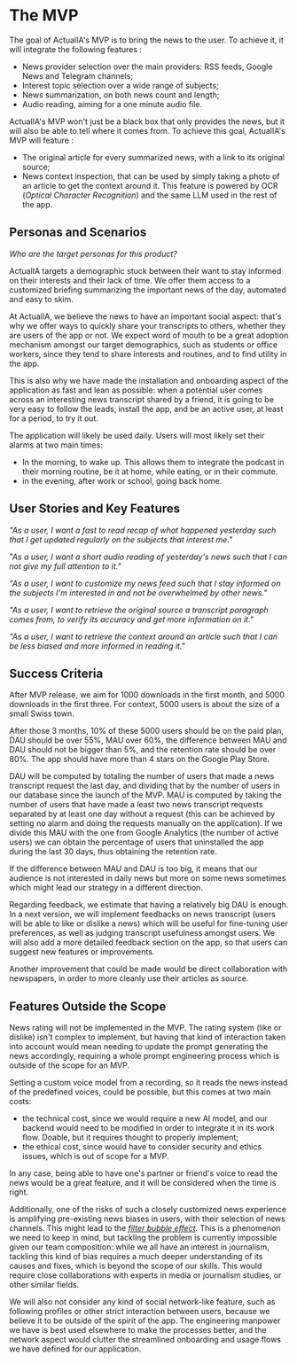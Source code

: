 # The MVP

The goal of ActualIA's MVP is to bring the news to the user. To achieve it, it will integrate the following features :

- News provider selection over the main providers: RSS feeds, Google News and Telegram channels;
- Interest topic selection over a wide range of subjects;
- News summarization, on both news count and length;
- Audio reading, aiming for a one minute audio file.

ActualIA's MVP won't just be a black box that only provides the news, but it will also be able to tell where it comes from. To achieve this goal, ActualIA's MVP will feature :

- The original article for every summarized news, with a link to its original source;
- News context inspection, that can be used by simply taking a photo of an article to get the context around it. This feature is powered by OCR (*Optical Character Recognition*) and the same LLM used in the rest of the app. 

## Personas and Scenarios

*Who are the target personas for this product?*

ActualIA targets a demographic stuck between their want to stay informed on their interests and their lack of time. We offer them access to a customized briefing summarizing the important news of the day, automated and easy to skim. 

At ActualIA, we believe the news to have an important social aspect: that's why we offer ways to quickly share your transcripts to others, whether they are users of the app or not. We expect word of mouth to be a great adoption mechanism amongst our target demographics, such as students or office workers, since they tend to share interests and routines, and to find utility in the app. 

This is also why we have made the installation and onboarding aspect of the application as fast and lean as possible: when a potential user comes across an interesting news transcript shared by a friend, it is going to be very easy to follow the leads, install the app, and be an active user, at least for a period, to try it out.

The application will likely be used daily. Users will most likely set their alarms at two main times: 
 - In the morning, to wake up. This allows them to integrate the podcast in their morning routine, be it at home, while eating, or in their commute.
 - in the evening, after work or school, going back home.

## User Stories and Key Features

*"As a user, I want a fast to read recap of what happened yesterday such that I get updated regularly on the subjects that interest me."*

*"As a user, I want a short audio reading of yesterday's news such that I can not give my full attention to it."*

*"As a user, I want to customize my news feed such that I stay informed on the subjects I'm interested in and not be overwhelmed by other news."*

*"As a user, I want to retrieve the original source a transcript paragraph comes from, to verify its accuracy and get more information on it."*

*"As a user, I want to retrieve the context around an article such that I can be less biased and more informed in reading it."*

## Success Criteria

After MVP release, we aim for 1000 downloads in the first month, and 5000 downloads in the first three. For context, 5000 users is about the size of a small Swiss town.

After those 3 months, 10% of these 5000 users should be on the paid plan, DAU should be over 55%, MAU over 60%, the difference between MAU and DAU should not be bigger than 5%, and the retention rate should be over 80%. The app should have more than 4 stars on the Google Play Store.

DAU will be computed by totaling the number of users that made a news transcript request the last day, and dividing that by the number of users in our database since the launch of the MVP. MAU is computed by taking the number of users that have made a least two news transcript requests separated by at least one day without a request (this can be achieved by setting no alarm and doing the requests manually on the application). If we divide this MAU with the one from Google Analytics (the number of active users) we can obtain the percentage of users that uninstalled the app during the last 30 days, thus obtaining the retention rate.

If the difference between MAU and DAU is too big, it means that our audience is not interested in daily news but more on some news sometimes which might lead our strategy in a different direction.

Regarding feedback, we estimate that having a relatively big DAU is enough. In a next version, we will implement feedbacks on news transcript (users will be able to like or dislike a news) which will be useful for fine-tuning user preferences, as well as judging transcript usefulness amongst users. We will also add a more detailed feedback section on the app, so that users can suggest new features or improvements.

Another improvement that could be made would be direct collaboration with newspapers, in order to more cleanly use their articles as source. 

## Features Outside the Scope

News rating will not be implemented in the MVP. The rating system (like or dislike) isn't complex to implement, but having that kind of interaction taken into account would mean needing to update the prompt generating the news accordingly, requiring a whole prompt engineering process which is outside of the scope for an MVP.

Setting a custom voice model from a recording, so it reads the news instead of the predefined voices, could be possible, but this comes at two main costs: 

 - the technical cost, since we would require a new AI model, and our backend would need to be modified in order to integrate it in its work flow. Doable, but it requires thought to properly implement;
 - the ethical cost, since would have to consider security and ethics issues, which is out of scope for a MVP.

In any case, being able to have one's partner or friend's voice to read the news would be a great feature, and it will be considered when the time is right.

Additionally, one of the risks of such a closely customized news experience is amplifying pre-existing news biases in users, with their selection of news channels. This might lead to the [*filter bubble effect*](https://en.wikipedia.org/wiki/Filter_bubble). This is a phenomenon we need to keep in mind, but tackling the problem is currently impossible given our team composition: while we all have an interest in journalism, tackling this kind of bias requires a much deeper understanding of its causes and fixes, which is beyond the scope of our skills. This would require close collaborations with experts in media or journalism studies, or other similar fields.

We will also not consider any kind of social network-like feature, such as following profiles or other strict interaction between users, because we believe it to be outside of the spirit of the app. The engineering manpower we have is best used elsewhere to make the processes better, and the network aspect would clutter the streamlined onboarding and usage flows we have defined for our application. 